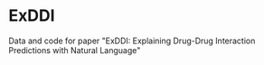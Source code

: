 # ExDDI
Data and code for paper "ExDDI: Explaining Drug-Drug Interaction Predictions with Natural Language"
